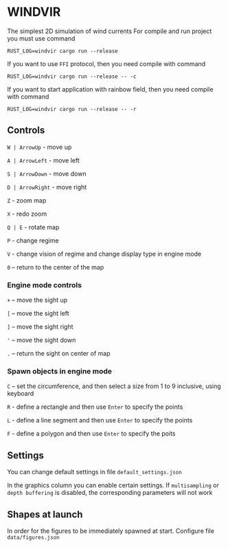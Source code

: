 # WINDVIR
The simplest 2D simulation of wind currents
For compile and run project you must use command
```
RUST_LOG=windvir cargo run --release
```
If you want to use `FFI` protocol, then you need compile with command
```
RUST_LOG=windvir cargo run --release -- -c
```
If you want to start application with rainbow field, then you need compile with command
```
RUST_LOG=windvir cargo run --release -- -r
```
## Controls
`W | ArrowUp` - move up

`A | ArrowLeft` - move left

`S | ArrowDown` - move down

`D | ArrowRight` - move right

`Z` - zoom map

`X` - redo zoom

`Q | E` - rotate map

`P` - change regime

`V` - change vision of regime and change display type in engine mode 

`0` – return to the center of the map

### Engine mode controls
`+` – move the sight up

`[` – move the sight left

`]` – move the sight right

`'` – move the sight down

`.` – return the sight on center of map

### Spawn objects in engine mode
`C` – set the circumference, and then select a size from 1 to 9 inclusive, using keyboard

`R` - define a rectangle and then use `Enter` to specify the points

`L` - define a line segment and then use `Enter` to specify the points

`F` - define a polygon and then use `Enter` to specify the poits

## Settings
You can change default settings in file `default_settings.json`

In the graphics column you can enable certain settings. If `multisampling` or  `depth buffering` is disabled, the corresponding parameters will not work

## Shapes at launch

In order for the figures to be immediately spawned at start. Configure file `data/figures.json`
